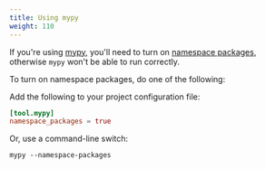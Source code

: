 ```yaml
---
title: Using mypy
weight: 110
---
```


If you're using [mypy](http://mypy-lang.org/), you'll need to turn on
[namespace packages](https://mypy.readthedocs.io/en/stable/command_line.html#cmdoption-mypy-namespace-packages),
otherwise `mypy` won't be able to run correctly.

To turn on namespace packages, do one of the following:

Add the following to your project configuration file:

```toml
[tool.mypy]
namespace_packages = true
```

Or, use a command-line switch:

```shell
mypy --namespace-packages
```
